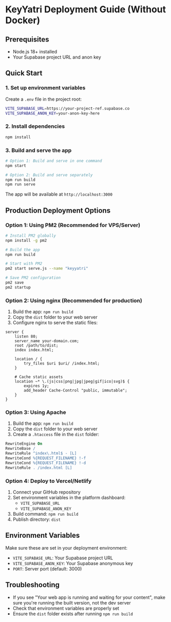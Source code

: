 # KeyYatri Deployment Guide (Without Docker)

## Prerequisites
- Node.js 18+ installed
- Your Supabase project URL and anon key

## Quick Start

### 1. Set up environment variables
Create a `.env` file in the project root:
```bash
VITE_SUPABASE_URL=https://your-project-ref.supabase.co
VITE_SUPABASE_ANON_KEY=your-anon-key-here
```

### 2. Install dependencies
```bash
npm install
```

### 3. Build and serve the app
```bash
# Option 1: Build and serve in one command
npm start

# Option 2: Build and serve separately
npm run build
npm run serve
```

The app will be available at `http://localhost:3000`

## Production Deployment Options

### Option 1: Using PM2 (Recommended for VPS/Server)
```bash
# Install PM2 globally
npm install -g pm2

# Build the app
npm run build

# Start with PM2
pm2 start serve.js --name "keyyatri"

# Save PM2 configuration
pm2 save
pm2 startup
```

### Option 2: Using nginx (Recommended for production)
1. Build the app: `npm run build`
2. Copy the `dist` folder to your web server
3. Configure nginx to serve the static files:

```nginx
server {
    listen 80;
    server_name your-domain.com;
    root /path/to/dist;
    index index.html;

    location / {
        try_files $uri $uri/ /index.html;
    }

    # Cache static assets
    location ~* \.(js|css|png|jpg|jpeg|gif|ico|svg)$ {
        expires 1y;
        add_header Cache-Control "public, immutable";
    }
}
```

### Option 3: Using Apache
1. Build the app: `npm run build`
2. Copy the `dist` folder to your web server
3. Create a `.htaccess` file in the `dist` folder:

```apache
RewriteEngine On
RewriteBase /
RewriteRule ^index\.html$ - [L]
RewriteCond %{REQUEST_FILENAME} !-f
RewriteCond %{REQUEST_FILENAME} !-d
RewriteRule . /index.html [L]
```

### Option 4: Deploy to Vercel/Netlify
1. Connect your GitHub repository
2. Set environment variables in the platform dashboard:
   - `VITE_SUPABASE_URL`
   - `VITE_SUPABASE_ANON_KEY`
3. Build command: `npm run build`
4. Publish directory: `dist`

## Environment Variables
Make sure these are set in your deployment environment:
- `VITE_SUPABASE_URL`: Your Supabase project URL
- `VITE_SUPABASE_ANON_KEY`: Your Supabase anonymous key
- `PORT`: Server port (default: 3000)

## Troubleshooting
- If you see "Your web app is running and waiting for your content", make sure you're running the built version, not the dev server
- Check that environment variables are properly set
- Ensure the `dist` folder exists after running `npm run build`
